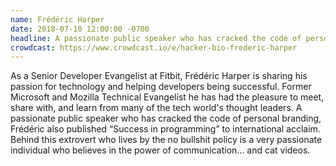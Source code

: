 ```yaml
---
name: Frédéric Harper
date: 2018-07-10 12:00:00 -0700
headline: A passionate public speaker who has cracked the code of personal branding, Frédéric also published _"Success in programming"_ to international acclaim
crowdcast: https://www.crowdcast.io/e/hacker-bio-frederic-harper
---
```


As a Senior Developer Evangelist at Fitbit, Frédéric Harper is sharing his passion for technology and helping developers being successful. Former Microsoft and Mozilla Technical Evangelist he has had the pleasure to meet, share with, and learn from many of the tech world's thought leaders. A passionate public speaker who has cracked the code of personal branding, Frédéric also published “Success in programming” to international acclaim. Behind this extrovert who lives by the no bullshit policy is a very passionate individual who believes in the power of communication... and cat videos.
